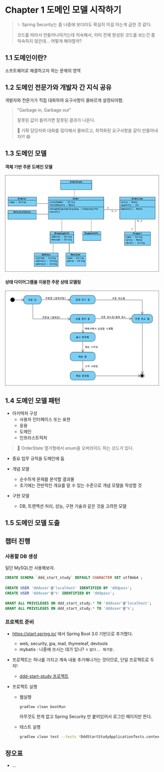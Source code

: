 # Chapter 1 도메인 모델 시작하기

> ✨ Spring Security는 좀 나중에 보더라도  확실히 이걸 아는게 급한 것 같다. 
>
> 코드를 따라서 만들어나아가는데 익숙해서, 이미 전체 완성된 코드를 보는건 좀 익숙하지 않은데... 어떻게 해야할까?



## 1.1 도메인이란?

소프트웨어로 해결하고자 하는 문제의 영역



## 1.2 도메인 전문가와 개발자 간 지식 공유

개발자와 전문가가 직접 대화하여 요구사항이 올바르게 설정되야함.

> "Garbage in, Garbage out"
>
> 잘못된 값이 들어가면 잘못된 결과가 나온다.
>
> 🎇 기획 담당자와 대화를 많이해서 올바르고, 최적화된 요구사항을 같이 만들어내자!!! 😄



## 1.3 도메인 모델

#### 객체 기반 주문 도메인 모델

![객체 기반 주문 도메인 모델](doc-resources/object-base-order-domain-model.png)


#### 상태 다이어그램을 이용한 주문 상태 모델링

![주문 상태 모델링](doc-resources/order-state-modeling.png)



## 1.4 도메인 모델 패턴

* 아키텍처 구성
  * 사용자 인터페이스 또는 표현
  * 응용
  * 도메인
  * 인프라스트럭처

> 🎈 OrderState 열거형에서 enum을 오버라이드 하는 코드가 있다.

* 중요 업무 규칙을 도메인에 둠



* 개념 모델
  * 순수하게 문제를 분석할 결과물
  * 초기에는 전반적인 개요를 알 수 있는 수준으로 개념 모델을 작성할 것
* 구현 모델
  * DB, 트랜젝션 처리, 성능, 구현 기술과 같은 것을 고려한 모델





## 1.5 도메인 모델 도출







## 챕터 진행



### 사용할 DB 생성

일단 MySQL만 사용해보자.

```sql
CREATE SCHEMA `ddd_start_study` DEFAULT CHARACTER SET utf8mb4 ;

CREATE USER 'ddduser'@'localhost' IDENTIFIED BY 'dddpass';
CREATE USER 'ddduser'@'%' IDENTIFIED BY 'dddpass';

GRANT ALL PRIVILEGES ON ddd_start_study.* TO 'ddduser'@'localhost';
GRANT ALL PRIVILEGES ON ddd_start_study.* TO 'ddduser'@'%';
```



### 프로젝트 준비

* https://start.spring.io/ 에서 Spring Boot 3.0 기반으로 추가했다.
  * web, security, jpa, mail, thymeleaf, devtools
  * mybatis : 나중에 쓰시는 데가 있나? < `없다.. 제거함.`

* 프로젝트는 하나를 가지고 계속 내용 추가해나가는 것이므로, 단일 프로젝트로 두자!

  * [ddd-start-study 프로젝트](../ddd-start-study)

* 프로젝트 실행

  * 웹실행

    ```bash
    gradlew clean bootRun
    ```

    아무것도 한게 없고 Spring Security 만 붙어있어서 로그인 페이지만 뜬다.

  * 테스트 실행

    ```bash
    gradlew clean test --tests *DddStartStudyApplicationTests.contextLoads
    ```

    

  



## 정오표

* ...
